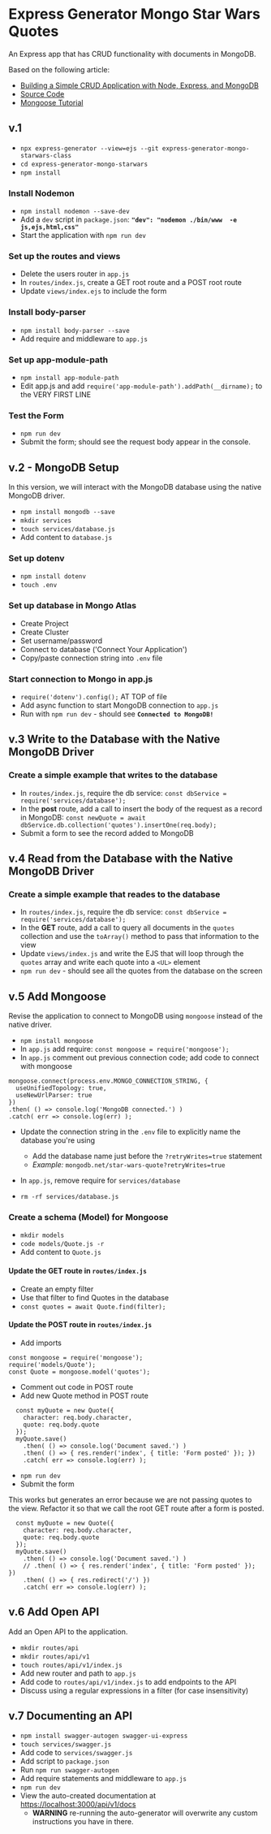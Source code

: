 # Express Generator Mongo Star Wars Quotes
An Express app that has CRUD functionality with documents in MongoDB.

Based on the following article:
* [Building a Simple CRUD Application with Node, Express, and MongoDB](https://zellwk.com/blog/crud-express-mongodb/)
* [Source Code](https://github.com/zellwk/crud-demo)
* [Mongoose Tutorial](https://zellwk.com/blog/mongoose/)

## v.1
* `npx express-generator --view=ejs --git express-generator-mongo-starwars-class`
* `cd express-generator-mongo-starwars`
* `npm install`

### Install Nodemon
* `npm install nodemon --save-dev`
* Add a `dev` script in `package.json`: **`"dev": "nodemon ./bin/www  -e js,ejs,html,css"`**
* Start the application with `npm run dev`

### Set up the routes and views
* Delete the users router in `app.js`
* In `routes/index.js`, create a GET root route and a POST root route
* Update `views/index.ejs` to include the form

### Install body-parser
* `npm install body-parser --save`
* Add require and middleware to `app.js`

### Set up **app-module-path**
* `npm install app-module-path`
* Edit app.js and add `require('app-module-path').addPath(__dirname);` to the VERY FIRST LINE

### Test the Form
* `npm run dev`
* Submit the form; should see the request body appear in the console.


## v.2 - MongoDB Setup
In this version, we will interact with the MongoDB database using the native MongoDB driver.

* `npm install mongodb --save`
* `mkdir services`
* `touch services/database.js`
* Add content to `database.js`

### Set up dotenv
* `npm install dotenv`
* `touch .env`

### Set up database in Mongo Atlas
* Create Project
* Create Cluster
* Set username/password
* Connect to database ('Connect Your Application')
* Copy/paste connection string into `.env` file

### Start connection to Mongo in app.js
* `require('dotenv').config();` AT TOP of file
* Add async function to start MongoDB connection to `app.js`
* Run with `npm run dev` - should see **`Connected to MongoDB!`**

## v.3 Write to the Database with the Native MongoDB Driver

### Create a simple example that writes to the database
* In `routes/index.js`, require the db service: `const dbService = require('services/database');`
* In the **post** route, add a call to insert the body of the request as a record in MongoDB:
`const newQuote = await dbService.db.collection('quotes').insertOne(req.body);`
* Submit a form to see the record added to MongoDB

## v.4 Read from the Database with the Native MongoDB Driver

### Create a simple example that reades to the database
* In `routes/index.js`, require the db service: `const dbService = require('services/database');`
* In the **GET** route, add a call to query all documents in the `quotes` collection and use the `toArray()` method to pass that information to the view
* Update `views/index.js` and write the EJS that will loop through the `quotes` array and write each quote into a `<UL>` element
* `npm run dev` - should see all the quotes from the database on the screen

## v.5 Add Mongoose
Revise the application to connect to MongoDB using `mongoose` instead of the native driver.

* `npm install mongoose`
* In `app.js` add require: `const mongoose = require('mongoose');`
* In `app.js` comment out previous connection code; add code to connect with mongoose

```
mongoose.connect(process.env.MONGO_CONNECTION_STRING, {
  useUnifiedTopology: true,
  useNewUrlParser: true
})
.then( () => console.log('MongoDB connected.') )
.catch( err => console.log(err) );
```

* Update the connection string in the `.env` file to explicitly name the database you're using
    * Add the database name just before the `?retryWrites=true` statement
    * *Example:* `mongodb.net/star-wars-quote?retryWrites=true`

* In `app.js`, remove require for `services/database`
* `rm -rf services/database.js`

### Create a schema (Model) for Mongoose
* `mkdir models`
* `code models/Quote.js -r`
* Add content to `Quote.js`

#### Update the GET route in `routes/index.js`
* Create an empty filter
* Use that filter to find Quotes in the database
* `const quotes = await Quote.find(filter);`

#### Update the POST route in `routes/index.js`
* Add imports
```
const mongoose = require('mongoose');
require('models/Quote');
const Quote = mongoose.model('quotes');
```
* Comment out code in POST route
* Add new Quote method in POST route
```
  const myQuote = new Quote({
    character: req.body.character,
    quote: req.body.quote
  });
  myQuote.save()
    .then( () => console.log('Document saved.') )
    .then( () => { res.render('index', { title: 'Form posted' }); })
    .catch( err => console.log(err) );
```
* `npm run dev`
* Submit the form

This works but generates an error because we are not passing quotes to the view. Refactor it so that we call the root GET route after a form is posted.

```
  const myQuote = new Quote({
    character: req.body.character,
    quote: req.body.quote
  });
  myQuote.save()
    .then( () => console.log('Document saved.') )
    // .then( () => { res.render('index', { title: 'Form posted' }); })
    .then( () => { res.redirect('/') })
    .catch( err => console.log(err) );
```

## v.6 Add Open API
Add an Open API to the application.

* `mkdir routes/api`
* `mkdir routes/api/v1`
* `touch routes/api/v1/index.js`
* Add new router and path to `app.js`
* Add code to `routes/api/v1/index.js` to add endpoints to the API
* Discuss using a regular expressions in a filter (for case insensitivity)

## v.7 Documenting an API
* `npm install swagger-autogen swagger-ui-express`
* `touch services/swagger.js`
* Add code to `services/swagger.js`
* Add script to `package.json`
* Run `npm run swagger-autogen`
* Add require statements and middleware to `app.js`
* `npm run dev`
* View the auto-created documentation at [https://localhost:3000/api/v1/docs](https://localhost:3000/api/v1/docs)
    * **WARNING** re-running the auto-generator will overwrite any custom instructions you have in there.